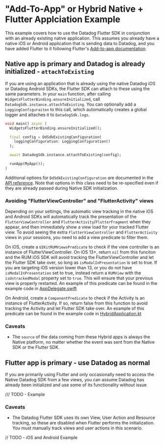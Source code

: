 # "Add-To-App" or Hybrid Native + Flutter Applciation Example

This example covers how to use the Datadog Flutter SDK in conjunction with an already existing native application. This assumes you already have a native iOS or Android application that is sending data to Datadog, and you have added Flutter to it following Flutter's [Add-to-app documentation](https://docs.flutter.dev/development/add-to-app).

## Native app is primary and Datadog is already initialized -  `attachToExisting`

If you are using an application that is already using the native Datadog iOS or Datadog Android SDKs, the Flutter SDK can attach to these using the same parameters. In your `main` function, after calling `WidgetsFlutterBinding.ensureInitialized`, call `DatadogSdk.instance.attachToExisting`. You can optionally add a `LoggingConfiguraiton` to this call, which automatically creates a global logger and attaches it to `DatadogSdk.logs`.

```dart
void main() async {
  WidgetsFlutterBinding.ensureInitialized();

  final config = DdSdkExistingConfiguration(
    loggingConfiguration: LoggingConfiguration()
  );

  await DatadogSdk.instance.attachToExisting(config);

  runApp(MyApp());
}
```

Additional options for `DdSdkExistingConfiguration` are documented in the [API reference](https://pub.dev/documentation/datadog_flutter_plugin/latest/datadog_flutter_plugin/datadog_flutter_plugin-library.html). Note that options in this class need to be re-specified even if they are already passed during Native SDK initialization.

### Avoiding "FlutterViewController" and "FlutterActivity" views

Depending on your settings, the automatic view tracking in the native iOS and Android SDKs will automatically track the presentation of the `FlutterViewController` and `FlutterActivity`/`FlutterFragment` when they appear, and then immediately show a view load for your tracked Flutter view. To avoid seeing the extra `FlutterViewController` and `FlutterActivity` views in your sessions, you need to add a view predicate to filter them.

On iOS, create a `UIKitRUMViewsPredicate` to check if the view controller is an instance of FlutterViewController. On iOS 13+, return `nil` from this funciton and the RUM iOS SDK will avoid tracking the FlutterViewController and let the Flutter SDK take over, so long as `isModalInPresentation` is set to true. If you are targeting iOS version lower than 13, or you do not have `isModalInPresentation` set to true, instead return a `RUMView` with the `isUntrackedModal` property set to `true`. This will ensure that your previous view is properly restarted. An example of this predicate can be found in the example code in [AppDelegate.swift](ios/iOS%20Flutter%20Hybrid%20Example/AppDelegate.swift)

On Android, create a `ComponentPredicate` to check if the Activity is an instance of FlutterActivity. If so, return false from this function to avoid tracking the Activity and let Flutter SDK take over.  An example of this predicate can be found in the example code in [HybridApplication.kt](android/app/src/main/java/com/datadoghq/hybrid_flutter_example/HybridApplication.kt)

### Caveats

* The `source` of the data coming from these Hybrid apps is always the Native platform, no matter whether the event was sent from the Native SDK or the Flutter SDK.

## Flutter app is primary - use Datadog as normal

If you are primarily using Flutter and only occasionally need to access the Native Datadog SDK from a few views, you can assume Datadog has already been initialized and use some of its functionality without issue

/// TODO - Example

### Caveats

* The Datadog Flutter SDK uses its own View, User Action and Resource tracking, so these are disabled when Flutter performs the initialization. You must manually track views and user actions in this scenario.

// TODO - iOS and Android Example
